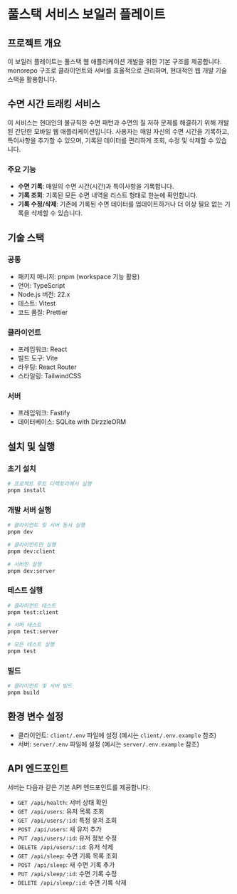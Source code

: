 # 풀스택 서비스 보일러 플레이트

## 프로젝트 개요

이 보일러 플레이트는 풀스택 웹 애플리케이션 개발을 위한 기본 구조를 제공합니다. monorepo 구조로 클라이언트와 서버를 효율적으로 관리하며, 현대적인 웹 개발 기술 스택을 활용합니다.

## 수면 시간 트래킹 서비스

이 서비스는 현대인의 불규칙한 수면 패턴과 수면의 질 저하 문제를 해결하기 위해 개발된 간단한 모바일 웹 애플리케이션입니다. 사용자는 매일 자신의 수면 시간을 기록하고, 특이사항을 추가할 수 있으며, 기록된 데이터를 편리하게 조회, 수정 및 삭제할 수 있습니다.

### 주요 기능

- **수면 기록**: 매일의 수면 시간(시간)과 특이사항을 기록합니다.
- **기록 조회**: 기록된 모든 수면 내역을 리스트 형태로 한눈에 확인합니다.
- **기록 수정/삭제**: 기존에 기록된 수면 데이터를 업데이트하거나 더 이상 필요 없는 기록을 삭제할 수 있습니다.

## 기술 스택

### 공통

- 패키지 매니저: pnpm (workspace 기능 활용)
- 언어: TypeScript
- Node.js 버전: 22.x
- 테스트: Vitest
- 코드 품질: Prettier

### 클라이언트

- 프레임워크: React
- 빌드 도구: Vite
- 라우팅: React Router
- 스타일링: TailwindCSS

### 서버

- 프레임워크: Fastify
- 데이터베이스: SQLite with DirzzleORM

## 설치 및 실행

### 초기 설치

```bash
# 프로젝트 루트 디렉토리에서 실행
pnpm install
```

### 개발 서버 실행

```bash
# 클라이언트 및 서버 동시 실행
pnpm dev

# 클라이언트만 실행
pnpm dev:client

# 서버만 실행
pnpm dev:server
```

### 테스트 실행

```bash
# 클라이언트 테스트
pnpm test:client

# 서버 테스트
pnpm test:server

# 모든 테스트 실행
pnpm test
```

### 빌드

```bash
# 클라이언트 및 서버 빌드
pnpm build
```

## 환경 변수 설정

- 클라이언트: `client/.env` 파일에 설정 (예시는 `client/.env.example` 참조)
- 서버: `server/.env` 파일에 설정 (예시는 `server/.env.example` 참조)

## API 엔드포인트

서버는 다음과 같은 기본 API 엔드포인트를 제공합니다:

- `GET /api/health`: 서버 상태 확인
- `GET /api/users`: 유저 목록 조회
- `GET /api/users/:id`: 특정 유저 조회
- `POST /api/users`: 새 유저 추가
- `PUT /api/users/:id`: 유저 정보 수정
- `DELETE /api/users/:id`: 유저 삭제
- `GET /api/sleep`: 수면 기록 목록 조회
- `POST /api/sleep`: 새 수면 기록 추가
- `PUT /api/sleep/:id`: 수면 기록 수정
- `DELETE /api/sleep/:id`: 수면 기록 삭제
